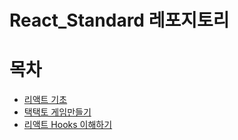 # React_Standard 레포지토리

# 목차
- [리액트 기초](Standard.md)
- [택택토 게임만들기](TicTacToe.md)
- [리액트 Hooks 이해하기](Hooks.md)